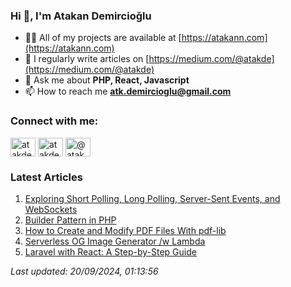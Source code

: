### Hi 👋, I'm Atakan Demircioğlu</h1>

- 👨‍💻 All of my projects are available at [https://atakann.com](https://atakann.com)
- 📝 I regularly write articles on [https://medium.com/@atakde](https://medium.com/@atakde)
- 💬 Ask me about **PHP, React, Javascript**
- 📫 How to reach me **atk.demircioglu@gmail.com**

<h3 align="left">Connect with me:</h3>
<p align="left">
<a href="https://codepen.io/atakde" target="blank"><img align="center" src="https://raw.githubusercontent.com/rahuldkjain/github-profile-readme-generator/master/src/images/icons/Social/codepen.svg" alt="atakde" height="30" width="40" /></a>
<a href="https://twitter.com/atakde" target="blank"><img align="center" src="https://raw.githubusercontent.com/rahuldkjain/github-profile-readme-generator/master/src/images/icons/Social/twitter.svg" alt="atakde" height="30" width="40" /></a>
<a href="https://medium.com/@atakde" target="blank"><img align="center" src="https://raw.githubusercontent.com/rahuldkjain/github-profile-readme-generator/master/src/images/icons/Social/medium.svg" alt="@atakde" height="30" width="40" /></a>
</p>

<!--MEDIUM-ARTICLES-START-->
<h3 align="left">Latest Articles</h3>

1. [Exploring Short Polling, Long Polling, Server-Sent Events, and WebSockets](https://javascript.plainenglish.io/exploring-short-polling-long-polling-server-sent-events-and-websockets-63a4231e60d4)
2. [Builder Pattern in PHP](https://blog.stackademic.com/builder-pattern-in-php-57249ba877fb)
3. [How to Create and Modify PDF Files With pdf-lib](https://atakde.medium.com/how-to-create-and-modify-pdf-files-with-pdf-lib-15787083ff2c)
4. [Serverless OG Image Generator /w Lambda](https://levelup.gitconnected.com/serverless-og-image-generator-w-lambda-6cf029fce42a)
5. [Laravel with React: A Step-by-Step Guide](https://blog.stackademic.com/laravel-with-react-a-step-by-step-guide-938441d17af2)

_Last updated: 20/09/2024, 01:13:56_
<!--MEDIUM-ARTICLES-END-->
